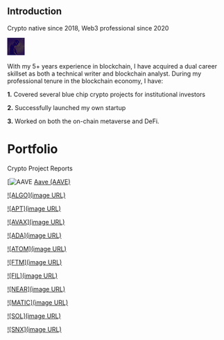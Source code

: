 ## Introduction

Crypto native since 2018, Web3 professional since 2020


![profile_picture](profile_picture.png)


With my 5+ years experience in blockchain, I have acquired a dual career skillset as both a technical writer and blockchain analyst. 
During my professional tenure in the blockchain economy, I have:

**1.** Covered several blue chip crypto projects for institutional investors

**2.** Successfully launched my own startup

**3.** Worked on both the on-chain metaverse and DeFi.


# Portfolio

Crypto Project Reports

[![AAVE](aave.png)
[Aave (AAVE)](https://www.cryptoeq.io/corereports/aave-abridged)

[![ALGO](image URL)](https://www.cryptoeq.io/corereports/algorand-abridged)

[![APT](image URL)](https://www.cryptoeq.io/corereports/aptos-abridged)

[![AVAX](image URL)](https://www.cryptoeq.io/corereports/avalanche-abridged)

[![ADA](image URL)](https://www.cryptoeq.io/corereports/cardano-abridged)

[![ATOM](image URL)](https://www.cryptoeq.io/corereports/cosmos-abridged)

[![FTM](image URL)](https://www.cryptoeq.io/corereports/fantom-abridged)

[![FIL](image URL)](https://www.cryptoeq.io/corereports/filecoin-abridged)

[![NEAR](image URL)](https://www.cryptoeq.io/corereports/near-protocol-abridged)

[![MATIC](image URL)](https://www.cryptoeq.io/corereports/polygon-abridged)

[![SOL](image URL)](https://www.cryptoeq.io/corereports/solana-abridged)

[![SNX](image URL)](https://www.cryptoeq.io/corereports/synthetix-abridged)
